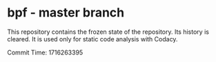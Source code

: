 # bpf - master branch

This repository contains the frozen state of the repository.
Its history is cleared. It is used only for static code
analysis with Codacy.

Commit Time: 1716263395